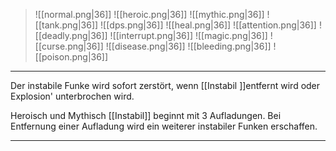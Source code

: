 > ![[normal.png|36]] ![[heroic.png|36]] ![[mythic.png|36]]
> ![[tank.png|36]] ![[dps.png|36]] ![[heal.png|36]]
> ![[attention.png|36]] ![[deadly.png|36]] ![[interrupt.png|36]]
> ![[magic.png|36]] ![[curse.png|36]] ![[disease.png|36]] ![[bleeding.png|36]] ![[poison.png|36]] 

***
Der instabile Funke wird sofort zerstört, wenn [[Instabil ]]entfernt wird oder Explosion' unterbrochen wird. 

Heroisch und Mythisch
[[Instabil]] beginnt mit 3 Aufladungen. Bei Entfernung einer Aufladung wird ein weiterer instabiler Funken erschaffen.

***